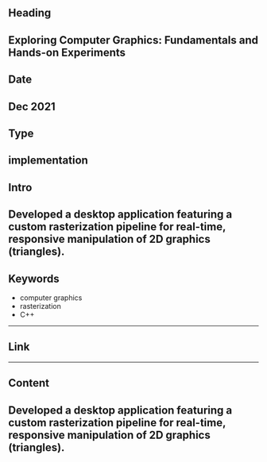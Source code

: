 ## Heading
Exploring Computer Graphics: Fundamentals and Hands-on Experiments
---

## Date
Dec 2021
---

## Type
implementation
---

## Intro
Developed a desktop application featuring a custom rasterization pipeline for real-time, responsive manipulation of 2D graphics (triangles).
---

## Keywords
- computer graphics
- rasterization
- C++
---

## Link
---

## Content
Developed a desktop application featuring a custom rasterization pipeline for real-time, responsive manipulation of 2D graphics (triangles).
---